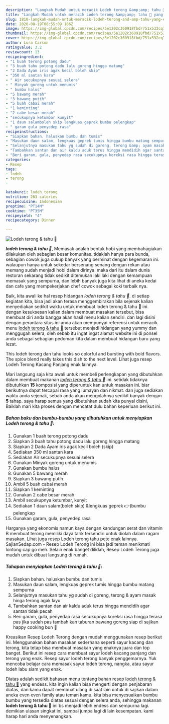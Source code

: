 ```yaml
---
description: "Langkah Mudah untuk meracik Lodeh terong &amp;amp; tahu 🍆 yang Enak"
title: "Langkah Mudah untuk meracik Lodeh terong &amp;amp; tahu 🍆 yang Enak"
slug: 1810-langkah-mudah-untuk-meracik-lodeh-terong-and-amp-tahu-yang-enak
date: 2020-08-19T06:55:09.186Z
image: https://img-global.cpcdn.com/recipes/5e1202c360918fbd/751x532cq70/lodeh-terong-tahu-🍆-foto-resep-utama.jpg
thumbnail: https://img-global.cpcdn.com/recipes/5e1202c360918fbd/751x532cq70/lodeh-terong-tahu-🍆-foto-resep-utama.jpg
cover: https://img-global.cpcdn.com/recipes/5e1202c360918fbd/751x532cq70/lodeh-terong-tahu-🍆-foto-resep-utama.jpg
author: Lura Carson
ratingvalue: 3.2
reviewcount: 13
recipeingredient:
- "1 buah terong potong dadu"
- "3 buah tahu potong dadu lalu goreng hingga matang"
- "2 Dada Ayam iris agak kecil boleh skip"
- "350 ml santan kara"
- " Air secukupnya sesuai selera"
- " Minyak goreng untuk menumis"
- " bumbu halus"
- "5 bawang merah"
- "3 bawang putih"
- "5 buah cabai merah"
- "1 keminting"
- "2 cabe besar merah"
- "secukupnya ketumbar kunyit"
- "1 daun salamboleh skip lengkuas geprek bumbu pelengkap"
- " garam gula penyedep rasa"
recipeinstructions:
- "Siapkan bahan. haluskan bumbu dan tumis"
- "Masukan daun salam, lengkuas geprek tumis hingga bumbu matang sempurna"
- "Selanjutnya masukan tahu yg sudah di goreng, terong &amp; ayam masak hinga terong agak layu"
- "Tambahkan santan dan air kaldu aduk terus hingga mendidih agar santan tidak pecah"
- "Beri garam, gula, penyedap rasa secukupnya koreksi rasa hingga terasa pas jika sudah pas tambah kan taburan bawang goreng siap di sajikan happy cooking bun 🥰"
categories:
- Resep
tags:
- lodeh
- terong
- 

katakunci: lodeh terong  
nutrition: 263 calories
recipecuisine: Indonesian
preptime: "PT14M"
cooktime: "PT35M"
recipeyield: "4"
recipecategory: Dinner

---
```



![Lodeh terong &amp; tahu 🍆](https://img-global.cpcdn.com/recipes/5e1202c360918fbd/751x532cq70/lodeh-terong-tahu-🍆-foto-resep-utama.jpg)

<b><i>lodeh terong &amp; tahu 🍆</i></b>, Memasak adalah bentuk hobi yang membahagiakan dilakukan oleh sebagian besar komunitas. tidaklah hanya para bunda, sebagian cowok juga cukup banyak yang berminat dengan kegemaran ini. walaupun hanya untuk sekedar bersenang senang dengan rekan atau memang sudah menjadi hobi dalam dirinya. maka dari itu dalam dunia restoran sekarang tidak sedikit ditemukan laki laki dengan kemampuan memasak yang sempurna, dan lebih banyak juga kita lihat di aneka kedai dan cafe yang mempekerjakan chef cowok sebagai koki terbaik nya.

Baik, kita awali ke hal resep hidangan <i>lodeh terong &amp; tahu 🍆</i>. di setiap kegiatan kita, bisa jadi akan terasa menggembirakan bila sejenak kalian menyediakan sedikit waktu untuk membuat lodeh terong &amp; tahu 🍆 ini. dengan kesuksesan kalian dalam membuat masakan tersebut, bisa membuat diri anda bangga akan hasil menu kalian sendiri. dan lagi disini dengan perantara situs ini anda akan mempunyai referensi untuk meracik menu <u>lodeh terong &amp; tahu 🍆</u> tersebut menjadi hidangan yang yummy dan menggugah selera, oleh sebab itu ingat ingat alamat website ini di ponsel anda sebagai sebagian pedoman kita dalam membuat hidangan baru yang lezat.

This lodeh terong dan tahu looks so colorful and bursting with bold flavors. The spice blend really takes this dish to the next level. Lihat juga resep Lodeh Terong Kacang Panjang enak lainnya.


Mari langsung saja kita awali untuk membeli perlengkapan yang dibutuhkan dalam membuat makanan <u><i>lodeh terong &amp; tahu 🍆</i></u> ini. setidak tidaknya dibutuhkan <b>15</b> komposisi yang diperuntuk kan untuk masakan ini. biar berikutnya dapat tercapai rasa yang lumayan dan nikmat. dan juga sediakan waktu anda sejenak, sebab anda akan mengolahnya sedikit banyak dengan <b>5</b> tahap. saya harap semua yang dibutuhkan sudah kita punyai disini, Baiklah mari kita proses dengan mencatat dulu bahan keperluan berikut ini.

<!--inarticleads1-->

##### Bahan baku dan bumbu-bumbu yang dibutuhkan untuk menyiapkan Lodeh terong &amp; tahu 🍆:

1. Gunakan 1 buah terong potong dadu
1. Siapkan 3 buah tahu potong dadu lalu goreng hingga matang
1. Siapkan 2 Dada Ayam iris agak kecil boleh (skip)
1. Sediakan 350 ml santan kara
1. Sediakan  Air secukupnya sesuai selera
1. Gunakan  Minyak goreng untuk menumis
1. Gunakan  bumbu halus
1. Gunakan 5 bawang merah
1. Siapkan 3 bawang putih
1. Ambil 5 buah cabai merah
1. Siapkan 1 keminting
1. Gunakan 2 cabe besar merah
1. Ambil secukupnya ketumbar, kunyit
1. Sediakan 1 daun salam(boleh skip) &amp;lengkuas geprek 👉(bumbu pelengkap
1. Gunakan  garam, gula, penyedep rasa


Harganya yang ekonomis namun kaya dengan kandungan serat dan vitamin B membuat terong memiliki daya tarik tersendiri untuk diolah dalam ragam masakan. Lihat juga resep Lodeh terong tahu pete enak lainnya. SajianSedap.com - Resep Lodeh Terong ini bisa jadi teman menikmati lontong cap go meh. Selain enak banget dilidah, Resep Lodeh Terong juga mudah untuk dibuat langsung di rumah. 

<!--inarticleads2-->

##### Tahapan menyiapkan Lodeh terong &amp; tahu 🍆:

1. Siapkan bahan. haluskan bumbu dan tumis
1. Masukan daun salam, lengkuas geprek tumis hingga bumbu matang sempurna
1. Selanjutnya masukan tahu yg sudah di goreng, terong &amp; ayam masak hinga terong agak layu
1. Tambahkan santan dan air kaldu aduk terus hingga mendidih agar santan tidak pecah
1. Beri garam, gula, penyedap rasa secukupnya koreksi rasa hingga terasa pas jika sudah pas tambah kan taburan bawang goreng siap di sajikan happy cooking bun 🥰


Kreasikan Resep Lodeh Terong dengan mudah menggunakan resep berikut ini. Menggunakan bahan masakan sederhana seperti sayur kacang dan terong, kita tetap bisa membuat masakan yang enaknya juara dan top banget. Berikut ini resep cara membuat sayur lodeh kacang panjang dan terong yang enak. Resep sayur lodeh terong banyak penggemarnya. Yuk mencoba belajar cara memasak sayur lodeh terong, nangka, atau sayur lodeh labu siam yang enak. 

Diatas adalah sedikit bahasan menu tentang bahan resep <u>lodeh terong &amp; tahu 🍆</u> yang endess. kita ingin kalian bisa mengerti dengan penjabaran diatas, dan kamu dapat membuat ulang di saat lain untuk di sajikan dalam aneka even even family atau teman kamu. kita bisa menyesuaikan bumbu bumbu yang tersedia diatas sesuai dengan selera anda, sehingga makanan <b>lodeh terong &amp; tahu 🍆</b> ini bs menjadi lebih endess dan sempurna lagi. demikian ulasan singkat ini, sampai jumpa lagi di lain kesempatan. kami harap hari anda menyenangkan.
